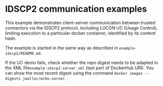 # IDSCP2 communication examples

This example demonstrates client-server communication between trusted connectors via the IDSCP2 protocol,
including LUCON UC (Usage Control), limiting execution to a particular docker container, identified by its content hash.

The example is started in the same way as described in `example-idscp2/README.md`.

If the UC demo fails, check whether the repo digest needs to be adapted in the XML file`example-idscp2-server.xml`
(last part of DockerHub URI). 
You can show the most recent digest using the command `docker images --digests jmalloc/echo-server`.